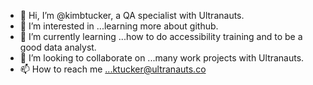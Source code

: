 - 👋 Hi, I’m @kimbtucker, a QA specialist with Ultranauts.
- 👀 I’m interested in ...learning more about github.
- 🌱 I’m currently learning ...how to do accessibility training and to be a good data analyst. 
- 💞️ I’m looking to collaborate on ...many work projects with Ultranauts.
- 📫 How to reach me ...ktucker@ultranauts.co

<!---
kimbtucker/kimbtucker is a ✨ special ✨ repository because its `README.md` (this file) appears on your GitHub profile.
You can click the Preview link to take a look at your changes.
--->
